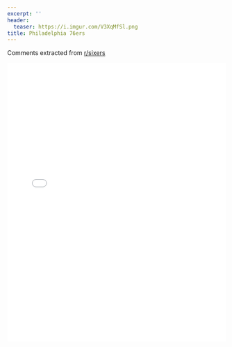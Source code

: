 ```yaml
---
excerpt: ''
header:
  teaser: https://i.imgur.com/V3XqMfSl.png
title: Philadelphia 76ers
---
```


Comments extracted from [r/sixers](https://reddit.com/r/sixers)
<iframe id="igraph" scrolling="no" style="border:none;" seamless="seamless" src="/plots/NBA/PHI.html" height="640" width="100%"></iframe>